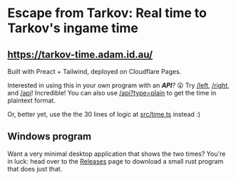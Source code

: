 # Escape from Tarkov: Real time to Tarkov's ingame time

## https://tarkov-time.adam.id.au/

Built with Preact + Tailwind, deployed on Cloudflare Pages.

Interested in using this in your own program with an _**API**?_ 😲 Try [/left](https://tarkov-time.adam.id.au/left), [/right](https://tarkov-time.adam.id.au/right), and [/api](https://tarkov-time.adam.id.au/api)! Incredible! You can also use [/api?type=plain](https://tarkov-time.adam.id.au/api?type=plain) to get the time in plaintext format.

Or, better yet, use the the 30 lines of logic at [src/time.ts](src/time.ts) instead :)

## Windows program

Want a very minimal desktop application that shows the two times? You're in luck: head over to the [Releases](https://github.com/adamburgess/tarkov-time/releases) page to download a small rust program that does just that.
